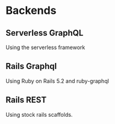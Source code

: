 # Backends

## Serverless GraphQL
Using the serverless framework

## Rails Graphql
Using Ruby on Rails 5.2 and ruby-graphql

## Rails REST
Using stock rails scaffolds.
